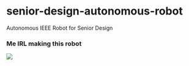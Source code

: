 # senior-design-autonomous-robot
Autonomous IEEE Robot for Senior Design

### Me IRL making this robot
![](http://i0.kym-cdn.com/photos/images/facebook/000/308/501/98c.jpg)
